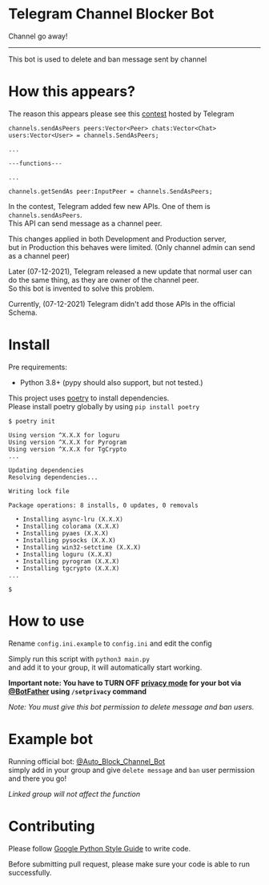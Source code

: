 # Telegram Channel Blocker Bot

Channel go away!

---

This bot is used to delete and ban message sent by channel

# How this appears?

The reason this appears please see this [contest](https://core.telegram.org/contest/android-2021-11-api) hosted by Telegram

```
channels.sendAsPeers peers:Vector<Peer> chats:Vector<Chat> users:Vector<User> = channels.SendAsPeers;

...

---functions---

...

channels.getSendAs peer:InputPeer = channels.SendAsPeers;
```

In the contest, Telegram added few new APIs. One of them is `channels.sendAsPeers`.
\
This API can send message as a channel peer.

This changes applied in both Development and Production server,
\
but in Production this behaves were limited. (Only channel admin can send as a channel peer)

Later (07-12-2021), Telegram released a new update that normal user can do the same thing, as they are owner of the channel peer.
\
So this bot is invented to solve this problem.

Currently, (07-12-2021) Telegram didn't add those APIs in the official Schema.

# Install

Pre requirements:
- Python 3.8+ (pypy should also support, but not tested.)

This project uses [poetry](https://python-poetry.org) to install dependencies.
\
Please install poetry globally by using `pip install poetry`

```shell
$ poetry init

Using version ^X.X.X for loguru
Using version ^X.X.X for Pyrogram
Using version ^X.X.X for TgCrypto
...

Updating dependencies
Resolving dependencies...

Writing lock file

Package operations: 8 installs, 0 updates, 0 removals

  • Installing async-lru (X.X.X)
  • Installing colorama (X.X.X)
  • Installing pyaes (X.X.X)
  • Installing pysocks (X.X.X)
  • Installing win32-setctime (X.X.X)
  • Installing loguru (X.X.X)
  • Installing pyrogram (X.X.X)
  • Installing tgcrypto (X.X.X)
...

$
```

# How to use

Rename `config.ini.example` to `config.ini` and edit the config

Simply run this script with `python3 main.py`
\
and add it to your group, it will automatically start working.

**Important note: You have to TURN OFF [privacy mode](https://core.telegram.org/bots#privacy-mode) for your bot via [@BotFather](https://t.me/BotFather) using `/setprivacy` command**

_Note: You must give this bot permission to delete message and ban users._

# Example bot

Running official bot: [@Auto_Block_Channel_Bot](https://t.me/Auto_Block_Channel_Bot)
\
simply add in your group and give `delete message` and `ban` user permission and there you go!

_Linked group will not affect the function_

# Contributing

Please follow [Google Python Style Guide](https://google.github.io/styleguide/pyguide.html) to write code.

Before submitting pull request, please make sure your code is able to run successfully.

